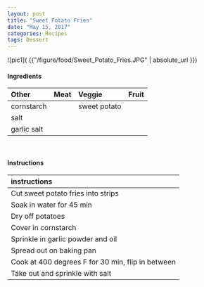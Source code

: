 ```yaml
---
layout: post
title: "Sweet Potato Fries"
date: "May 15, 2017"
categories: Recipes
tags: Dessert
---
```




![pic1]( {{"/figure/food/Sweet_Potato_Fries.JPG" | absolute_url }})




#### Ingredients

<table class = "presenttab">
 <thead>
  <tr>
   <th style="text-align:left;"> Other </th>
   <th style="text-align:left;"> Meat </th>
   <th style="text-align:left;"> Veggie </th>
   <th style="text-align:left;"> Fruit </th>
  </tr>
 </thead>
<tbody>
  <tr>
   <td style="text-align:left;"> cornstarch </td>
   <td style="text-align:left;">  </td>
   <td style="text-align:left;"> sweet potato </td>
   <td style="text-align:left;">  </td>
  </tr>
  <tr>
   <td style="text-align:left;"> salt </td>
   <td style="text-align:left;">  </td>
   <td style="text-align:left;">  </td>
   <td style="text-align:left;">  </td>
  </tr>
  <tr>
   <td style="text-align:left;"> garlic salt </td>
   <td style="text-align:left;">  </td>
   <td style="text-align:left;">  </td>
   <td style="text-align:left;">  </td>
  </tr>
</tbody>
</table>

<br>

#### Instructions

<table class = "presenttabnoh">
 <thead>
  <tr>
   <th style="text-align:left;"> instructions </th>
  </tr>
 </thead>
<tbody>
  <tr>
   <td style="text-align:left;"> Cut sweet potato fries into strips </td>
  </tr>
  <tr>
   <td style="text-align:left;"> Soak in water for 45 min </td>
  </tr>
  <tr>
   <td style="text-align:left;"> Dry off potatoes </td>
  </tr>
  <tr>
   <td style="text-align:left;"> Cover in cornstarch </td>
  </tr>
  <tr>
   <td style="text-align:left;"> Sprinkle in garlic powder and oil </td>
  </tr>
  <tr>
   <td style="text-align:left;"> Spread out on baking pan </td>
  </tr>
  <tr>
   <td style="text-align:left;"> Cook at 400 degrees F for 30 min, flip in between </td>
  </tr>
  <tr>
   <td style="text-align:left;"> Take out and sprinkle with salt </td>
  </tr>
</tbody>
</table>

